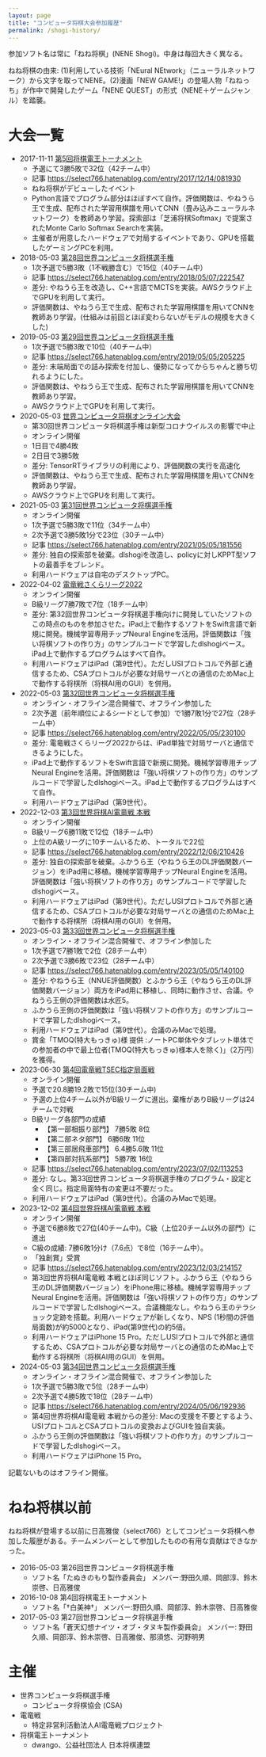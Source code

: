 ```yaml
---
layout: page
title: "コンピュータ将棋大会参加履歴"
permalink: /shogi-history/
---
```


参加ソフト名は常に「ねね将棋」(NENE Shogi)。中身は毎回大きく異なる。

ねね将棋の由来: (1)利用している技術「NEural NEtwork」（ニューラルネットワーク）から文字を取ってNENE。(2)漫画「NEW GAME!」の登場人物「ねねっち」が作中で開発したゲーム「NENE QUEST」の形式（NENE＋ゲームジャンル）を踏襲。

# 大会一覧

* 2017-11-11 [第5回将棋電王トーナメント](http://denou.jp/tournament2017/)
  * 予選にて3勝5敗で32位（42チーム中）
  * 記事 <https://select766.hatenablog.com/entry/2017/12/14/081930>
  * ねね将棋がデビューしたイベント
  * Python言語でプログラム部分はほぼすべて自作。評価関数は、やねうら王で生成、配布された学習用棋譜を用いてCNN（畳み込みニューラルネットワーク）を教師あり学習。探索部は「芝浦将棋Softmax」で提案されたMonte Carlo Softmax Searchを実装。
  * 主催者が用意したハードウェアで対局するイベントであり、GPUを搭載したゲーミングPCを利用。
* 2018-05-03 [第28回世界コンピュータ将棋選手権](http://www2.computer-shogi.org/wcsc28/)
  * 1次予選で5勝3敗（1不戦勝含む）で15位（40チーム中）
  * 記事 <https://select766.hatenablog.com/entry/2018/05/07/222547>
  * 差分: やねうら王を改造し、C++言語でMCTSを実装。AWSクラウド上でGPUを利用して実行。
  * 評価関数は、やねうら王で生成、配布された学習用棋譜を用いてCNNを教師あり学習。(仕組みは前回とほぼ変わらないがモデルの規模を大きくした)
* 2019-05-03 [第29回世界コンピュータ将棋選手権](http://www2.computer-shogi.org/wcsc29/)
  * 1次予選で5勝3敗で10位（40チーム中）
  * 記事 <https://select766.hatenablog.com/entry/2019/05/05/205225>
  * 差分: 末端局面での詰み探索を付加し、優勢になってからちゃんと勝ち切れるようにした。
  * 評価関数は、やねうら王で生成、配布された学習用棋譜を用いてCNNを教師あり学習。
  * AWSクラウド上でGPUを利用して実行。
* 2020-05-03 [世界コンピュータ将棋オンライン大会](http://www2.computer-shogi.org/wcso1.html)
  * 第30回世界コンピュータ将棋選手権は新型コロナウイルスの影響で中止
  * オンライン開催
  * 1日目で4勝4敗
  * 2日目で3勝5敗
  * 差分: TensorRTライブラリの利用により、評価関数の実行を高速化
  * 評価関数は、やねうら王で生成、配布された学習用棋譜を用いてCNNを教師あり学習。
  * AWSクラウド上でGPUを利用して実行。
* 2021-05-03 [第31回世界コンピュータ将棋選手権](http://www2.computer-shogi.org/wcsc31/)
  * オンライン開催
  * 1次予選で5勝3敗で11位（34チーム中）
  * 2次予選で3勝5敗1分で23位（30チーム中）
  * 記事 <https://select766.hatenablog.com/entry/2021/05/05/181556>
  * 差分: 独自の探索部を破棄。dlshogiを改造し、policyに対しKPPT型ソフトの最善手をブレンド。
  * 利用ハードウェアは自宅のデスクトップPC。
* 2022-04-02 [電竜戦さくらリーグ2022](https://golan.sakura.ne.jp/denryusen/dr3_sakura/dr1_live.php)
  * オンライン開催
  * B級リーグ7勝7敗で7位（18チーム中）
  * 差分: 第32回世界コンピュータ将棋選手権向けに開発していたソフトのこの時点のものを参加させた。iPad上で動作するソフトをSwift言語で新規に開発。機械学習専用チップNeural Engineを活用。評価関数は「強い将棋ソフトの作り方」のサンプルコードで学習したdlshogiベース。iPad上で動作するプログラムはすべて自作。
  * 利用ハードウェアはiPad（第9世代）。ただしUSIプロトコルで外部と通信するため、CSAプロトコルが必要な対局サーバとの通信のためMac上で動作する将棋所（将棋AI用のGUI）を併用。
* 2022-05-03 [第32回世界コンピュータ将棋選手権](http://www2.computer-shogi.org/wcsc32/)
  * オンライン・オフライン混合開催で、オフライン参加した
  * 2次予選（前年順位によるシードとして参加）で1勝7敗1分で27位（28チーム中）
  * 記事 <https://select766.hatenablog.com/entry/2022/05/05/230100>
  * 差分: 電竜戦さくらリーグ2022からは、iPad単独で対局サーバと通信できるようにした。
  * iPad上で動作するソフトをSwift言語で新規に開発。機械学習専用チップNeural Engineを活用。評価関数は「強い将棋ソフトの作り方」のサンプルコードで学習したdlshogiベース。iPad上で動作するプログラムはすべて自作。
  * 利用ハードウェアはiPad（第9世代）。
* 2022-12-03 [第3回世界将棋AI電竜戦 本戦](https://denryu-sen.jp/dr3/index.html)
  * オンライン開催
  * B級リーグ6勝11敗で12位（18チーム中）
  * 上位のA級リーグに10チームいるため、トータルで22位
  * 記事 <https://select766.hatenablog.com/entry/2022/12/06/210426>
  * 差分: 独自の探索部を破棄。ふかうら王（やねうら王のDL評価関数バージョン）をiPad用に移植。機械学習専用チップNeural Engineを活用。評価関数は「強い将棋ソフトの作り方」のサンプルコードで学習したdlshogiベース。
  * 利用ハードウェアはiPad（第9世代）。ただしUSIプロトコルで外部と通信するため、CSAプロトコルが必要な対局サーバとの通信のためMac上で動作する将棋所（将棋AI用のGUI）を併用。
* 2023-05-03 [第33回世界コンピュータ将棋選手権](http://www2.computer-shogi.org/wcsc33/)
  * オンライン・オフライン混合開催で、オフライン参加した
  * 1次予選で7勝1敗で2位（28チーム中）
  * 2次予選で3勝6敗で23位（28チーム中）
  * 記事 <https://select766.hatenablog.com/entry/2023/05/05/140100>
  * 差分: やねうら王（NNUE評価関数）とふかうら王（やねうら王のDL評価関数バージョン）両方をiPad用に移植し、同時に動作させ、合議。やねうら王側の評価関数は水匠5。
  * ふかうら王側の評価関数は「強い将棋ソフトの作り方」のサンプルコードで学習したdlshogiベース。
  * 利用ハードウェアはiPad（第9世代）。合議のみMacで処理。
  * 賞金「TMOQ(特大もっきゅ)様 提供 :ノートPC単体やタブレット単体での参加者の中で最上位者(TMOQ(特大もっきゅ)様本人を除く)」（2万円）を獲得。
* 2023-06-30 [第4回電竜戦TSEC指定局面戦](https://denryu-sen.jp/denryusen/dr4_tsec/dr1_live.php)
  * オンライン開催
  * 予選で20.8勝19.2敗で15位(30チーム中)
  * 予選の上位4チーム以外がB級リーグに進出。棄権がありB級リーグは24チームで対戦
  * B級リーグ各部門の成績
    * 【第一部相振り部門】 7勝5敗 8位
    * 【第二部ネタ部門】 6勝6敗 11位
    * 【第三部居飛車部門】 6.4勝5.6敗 11位
    * 【第四部対抗系部門】 5勝7敗 16位
  * 記事 <https://select766.hatenablog.com/entry/2023/07/02/113253>
  * 差分: なし。第33回世界コンピュータ将棋選手権のプログラム・設定と全く同じ。指定局面特有の変更は不要だった。
  * 利用ハードウェアはiPad（第9世代）。合議のみMacで処理。
* 2023-12-02 [第4回世界将棋AI電竜戦 本戦](https://denryu-sen.jp/denryusen/dr4_tsec/dr1_live.php)
  * オンライン開催
  * 予選で6勝8敗で27位(40チーム中)。C級（上位20チーム以外の部門）に進出
  * C級の成績: 7勝6敗1分け（7.6点）で8位（16チーム中）。
  * 「独創賞」受賞
  * 記事 <https://select766.hatenablog.com/entry/2023/12/03/214157>
  * 第3回世界将棋AI電竜戦 本戦とほぼ同じソフト。ふかうら王（やねうら王のDL評価関数バージョン）をiPhone用に移植。機械学習専用チップNeural Engineを活用。評価関数は「強い将棋ソフトの作り方」のサンプルコードで学習したdlshogiベース。合議機能なし。やねうら王のテラショック定跡を搭載。利用ハードウェアが新しくなり、NPS (1秒間の評価局面数)が約5000となり、iPad(第9世代)の約5倍。
  * 利用ハードウェアはiPhone 15 Pro。ただしUSIプロトコルで外部と通信するため、CSAプロトコルが必要な対局サーバとの通信のためMac上で動作する将棋所（将棋AI用のGUI）を併用。
* 2024-05-03 [第34回世界コンピュータ将棋選手権](http://www2.computer-shogi.org/wcsc34/)
  * オンライン・オフライン混合開催で、オフライン参加した
  * 1次予選で5勝3敗で5位（28チーム中）
  * 2次予選で4勝5敗で18位（28チーム中）
  * 記事 <https://select766.hatenablog.com/entry/2024/05/06/192936>
  * 第4回世界将棋AI電竜戦 本戦からの差分: Macの支援を不要とするよう、USIプロトコルとCSAプロトコルの変換およびGUIを独自実装。
  * ふかうら王側の評価関数は「強い将棋ソフトの作り方」のサンプルコードで学習したdlshogiベース。
  * 利用ハードウェアはiPhone 15 Pro。

記載ないものはオフライン開催。

# ねね将棋以前

ねね将棋が登場する以前に日高雅俊（select766）としてコンピュータ将棋へ参加した履歴がある。チームメンバーとして参加したものの有用な貢献はできなかった。

* 2016-05-03 第26回世界コンピュータ将棋選手権
  * ソフト名「たぬきのもり製作委員会」	メンバー:野田久順、岡部淳、鈴木崇啓、日高雅俊
* 2016-10-08 第4回将棋電王トーナメント
  * ソフト名「†白美神†」	メンバー:野田久順、岡部淳、鈴木崇啓、日高雅俊
* 2017-05-03 第27回世界コンピュータ将棋選手権
  * ソフト名「蒼天幻想ナイツ・オブ・タヌキ製作委員会」 メンバー:	野田久順、岡部淳、鈴木崇啓、日高雅俊、那須悠、河野明男

# 主催

- 世界コンピュータ将棋選手権
  - コンピュータ将棋協会 (CSA)
- 電竜戦
  - 特定非営利活動法人AI電竜戦プロジェクト
- 将棋電王トーナメント
  - dwango、公益社団法人 日本将棋連盟
